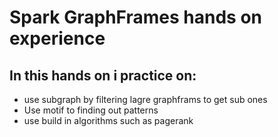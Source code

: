 # Spark GraphFrames hands on experience
## In this hands on i practice on: 
- use subgraph by filtering lagre graphframs to get sub ones
- Use motif to finding out patterns
- use build in algorithms such as pagerank
